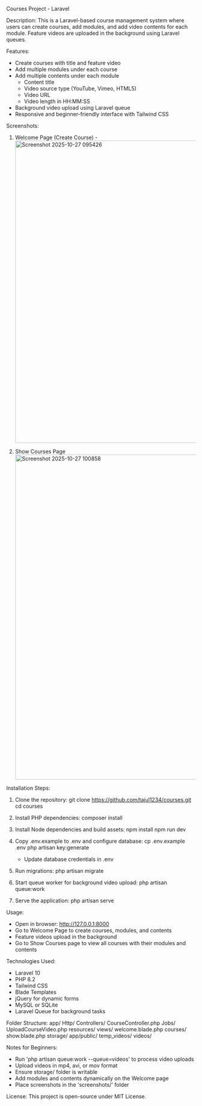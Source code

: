 Courses Project - Laravel

Description:
This is a Laravel-based course management system where users can create courses, add modules, and add video contents for each module. Feature videos are uploaded in the background using Laravel queues.

Features:
- Create courses with title and feature video
- Add multiple modules under each course
- Add multiple contents under each module
  - Content title
  - Video source type (YouTube, Vimeo, HTML5)
  - Video URL
  - Video length in HH:MM:SS
- Background video upload using Laravel queue
- Responsive and beginner-friendly interface with Tailwind CSS

Screenshots:
1. Welcome Page (Create Course) - <img width="628" height="803" alt="Screenshot 2025-10-27 095426" src="https://github.com/user-attachments/assets/2c262be0-0582-4caf-86b9-1af044fde6d3" />

2. Show Courses Page <img width="1167" height="863" alt="Screenshot 2025-10-27 100858" src="https://github.com/user-attachments/assets/bece1b96-25ef-465e-b5a6-859f0f4d1aaa" />


Installation Steps:
1. Clone the repository:
   git clone https://github.com/tajul1234/courses.git
   cd courses

2. Install PHP dependencies:
   composer install

3. Install Node dependencies and build assets:
   npm install
   npm run dev

4. Copy .env.example to .env and configure database:
   cp .env.example .env
   php artisan key:generate
   - Update database credentials in .env

5. Run migrations:
   php artisan migrate

6. Start queue worker for background video upload:
   php artisan queue:work

7. Serve the application:
   php artisan serve

Usage:
- Open in browser: http://127.0.0.1:8000
- Go to Welcome Page to create courses, modules, and contents
- Feature videos upload in the background
- Go to Show Courses page to view all courses with their modules and contents

Technologies Used:
- Laravel 10
- PHP 8.2
- Tailwind CSS
- Blade Templates
- jQuery for dynamic forms
- MySQL or SQLite
- Laravel Queue for background tasks

Folder Structure:
app/
  Http/
    Controllers/
      CourseController.php
  Jobs/
    UploadCourseVideo.php
resources/
  views/
    welcome.blade.php
    courses/
      show.blade.php
storage/
  app/public/
    temp_videos/
    videos/

Notes for Beginners:
- Run 'php artisan queue:work --queue=videos' to process video uploads
- Upload videos in mp4, avi, or mov format
- Ensure storage/ folder is writable
- Add modules and contents dynamically on the Welcome page
- Place screenshots in the 'screenshots/' folder

License:
This project is open-source under MIT License.
